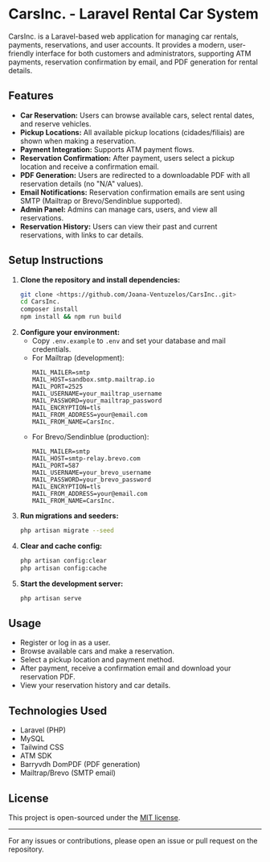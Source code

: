 # CarsInc. - Laravel Rental Car System

CarsInc. is a Laravel-based web application for managing car rentals, payments, reservations, and user accounts. It provides a modern, user-friendly interface for both customers and administrators, supporting ATM payments, reservation confirmation by email, and PDF generation for rental details.

## Features

- **Car Reservation:** Users can browse available cars, select rental dates, and reserve vehicles.
- **Pickup Locations:** All available pickup locations (cidades/filiais) are shown when making a reservation.
- **Payment Integration:** Supports ATM payment flows.
- **Reservation Confirmation:** After payment, users select a pickup location and receive a confirmation email.
- **PDF Generation:** Users are redirected to a downloadable PDF with all reservation details (no "N/A" values).
- **Email Notifications:** Reservation confirmation emails are sent using SMTP (Mailtrap or Brevo/Sendinblue supported).
- **Admin Panel:** Admins can manage cars, users, and view all reservations.
- **Reservation History:** Users can view their past and current reservations, with links to car details.

## Setup Instructions

1. **Clone the repository and install dependencies:**
   ```sh
   git clone <https://github.com/Joana-Ventuzelos/CarsInc..git>
   cd CarsInc.
   composer install
   npm install && npm run build
   ```
2. **Configure your environment:**
   - Copy `.env.example` to `.env` and set your database and mail credentials.
   - For Mailtrap (development):
     ```
     MAIL_MAILER=smtp
     MAIL_HOST=sandbox.smtp.mailtrap.io
     MAIL_PORT=2525
     MAIL_USERNAME=your_mailtrap_username
     MAIL_PASSWORD=your_mailtrap_password
     MAIL_ENCRYPTION=tls
     MAIL_FROM_ADDRESS=your@email.com
     MAIL_FROM_NAME=CarsInc.
     ```
   - For Brevo/Sendinblue (production):
     ```
     MAIL_MAILER=smtp
     MAIL_HOST=smtp-relay.brevo.com
     MAIL_PORT=587
     MAIL_USERNAME=your_brevo_username
     MAIL_PASSWORD=your_brevo_password
     MAIL_ENCRYPTION=tls
     MAIL_FROM_ADDRESS=your@email.com
     MAIL_FROM_NAME=CarsInc.
     ```
3. **Run migrations and seeders:**
   ```sh
   php artisan migrate --seed
   ```
4. **Clear and cache config:**
   ```sh
   php artisan config:clear
   php artisan config:cache
   ```
5. **Start the development server:**
   ```sh
   php artisan serve
   ```

## Usage
- Register or log in as a user.
- Browse available cars and make a reservation.
- Select a pickup location and payment method.
- After payment, receive a confirmation email and download your reservation PDF.
- View your reservation history and car details.

## Technologies Used
- Laravel (PHP)
- MySQL
- Tailwind CSS
- ATM SDK
- Barryvdh DomPDF (PDF generation)
- Mailtrap/Brevo (SMTP email)

## License
This project is open-sourced under the [MIT license](https://opensource.org/licenses/MIT).

---
For any issues or contributions, please open an issue or pull request on the repository.
